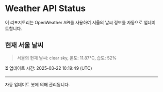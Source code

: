 
# Weather API Status

이 리포지토리는 OpenWeather API를 사용하여 서울의 날씨 정보를 자동으로 업데이트합니다.

## 현재 서울 날씨
> 서울의 현재 날씨: clear sky, 온도: 11.87°C, 습도: 52%

⏳ 업데이트 시간: 2025-03-22 10:19:49 (UTC)

---
자동 업데이트 봇에 의해 관리됩니다.
